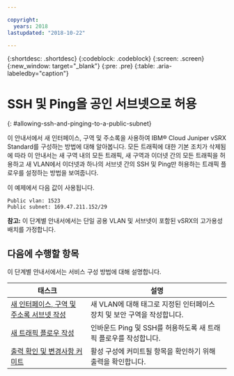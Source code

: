```yaml
---

copyright:
  years: 2018
lastupdated: "2018-10-22"

---
```


{:shortdesc: .shortdesc}
{:codeblock: .codeblock}
{:screen: .screen}
{:new_window: target="_blank"}
{:pre: .pre}
{:table: .aria-labeledby="caption"}

# SSH 및 Ping을 공인 서브넷으로 허용
{: #allowing-ssh-and-pinging-to-a-public-subnet}

이 안내서에서 새 인터페이스, 구역 및 주소록을 사용하여 IBM® Cloud Juniper vSRX Standard를 구성하는 방법에 대해 알아봅니다. 모든 트래픽에 대한 기본 조치가 삭제됨에 따라 이 안내서는 새 구역 내의 모든 트래픽, 새 구역과 이더넷 간의 모든 트래픽을 허용하고 새 VLAN에서 이더넷과 하나의 서브넷 간의 SSH 및 Ping만 허용하는 트래픽 플로우를 설정하는 방법을 보여줍니다.

이 예제에서 다음 값이 사용됩니다.
```
Public vlan: 1523
Public subnet: 169.47.211.152/29
```

**참고:** 이 단계별 안내서에서는 단일 공용 VLAN 및 서브넷이 포함된 vSRX의 고가용성 배치를 가정합니다.

## 다음에 수행할 항목

이 단계별 안내서에서는 서비스 구성 방법에 대해 설명합니다.

태스크  |설명
------------- | -------------
[새 인터페이스, 구역 및 주소록 서브넷 작성](/docs/infrastructure/vsrx?topic=vsrx-creating-the-new-interface-zone-and-address-book-subnet) | 새 VLAN에 대해 태그로 지정된 인터페이스 장치 및 보안 구역을 작성합니다.
[새 트래픽 플로우 작성](/docs/infrastructure/vsrx?topic=vsrx-creating-your-new-traffic-flows) | 인바운드 Ping 및 SSH를 허용하도록 새 트래픽 플로우를 작성합니다.
[출력 확인 및 변경사항 커미트](/docs/infrastructure/vsrx?topic=vsrx-confirming-the-output-and-commiting-the-changes) | 활성 구성에 커미트될 항목을 확인하기 위해 출력을 확인합니다.
